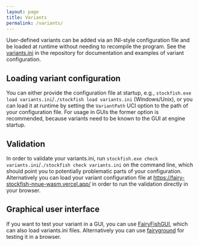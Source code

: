 ```yaml
---
layout: page
title: Variants
permalink: /variants/
---
```


User-defined variants can be added via an INI-style configuration file and be loaded at runtime without needing to recompile the program. See the [variants.ini](https://github.com/ianfab/Fairy-Stockfish/blob/master/src/variants.ini) in the repository for documentation and examples of variant configuration.

## Loading variant configuration
You can either provide the configuration file at startup, e.g., `stockfish.exe load variants.ini`/`./stockfish load variants.ini` (Windows/Unix), or you can load it at runtime by setting the `VariantPath` UCI option to the path of your configuration file. For usage in GUIs the former option is recommended, because variants need to be known to the GUI at engine startup.

## Validation
In order to validate your variants.ini, run `stockfish.exe check variants.ini`/`./stockfish check variants.ini` on the command line, which should point you to potentially problematic parts of your configuration. Alternatively you can load your variant configuration file at https://fairy-stockfish-nnue-wasm.vercel.app/ in order to run the validation directly in your browser.

## Graphical user interface
If you want to test your variant in a GUI, you can use [FairyFishGUI](https://github.com/ianfab/FairyFishGUI), which can also load variants.ini files. Alternatively you can use [fairyground](https://fairyground.vercel.app/) for testing it in a browser.
